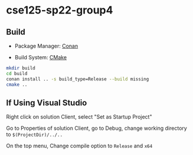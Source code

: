# cse125-sp22-group4

## Build

- Package Manager: [Conan](https://conan.io/center/)

- Build System: [CMake](https://cmake.org/)

```bash
mkdir build
cd build
conan install .. -s build_type=Release --build missing
cmake ..
```

## If Using Visual Studio

Right click on solution Client, select "Set as Startup Project"

Go to Properties of solution Client, go to Debug, change working directory to `$(ProjectDir)/../..`

On the top menu, Change compile option to `Release` and `x64`

